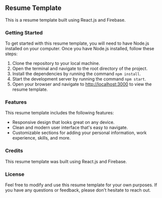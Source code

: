 ## Resume Template

This is a resume template built using React.js and Firebase.

### Getting Started

To get started with this resume template, you will need to have Node.js installed on your computer. Once you have Node.js installed, follow these steps:

1. Clone the repository to your local machine.
2. Open the terminal and navigate to the root directory of the project.
3. Install the dependencies by running the command `npm install`.
4. Start the development server by running the command `npm start`.
5. Open your browser and navigate to [http://localhost:3000](http://localhost:3000) to view the resume template.

### Features

This resume template includes the following features:

- Responsive design that looks great on any device.
- Clean and modern user interface that's easy to navigate.
- Customizable sections for adding your personal information, work experience, skills, and more.

### Credits

This resume template was built using React.js and Firebase.

### License

Feel free to modify and use this resume template for your own purposes. If you have any questions or feedback, please don't hesitate to reach out.
